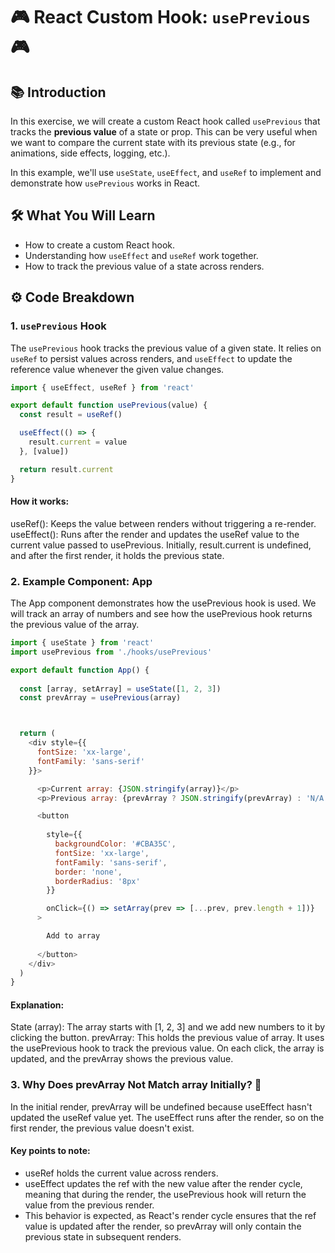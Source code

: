 # 🎮 React Custom Hook: `usePrevious` 🎮

## 📚 Introduction

In this exercise, we will create a custom React hook called `usePrevious` that tracks the **previous value** of a state or prop. This can be very useful when we want to compare the current state with its previous state (e.g., for animations, side effects, logging, etc.).

In this example, we'll use `useState`, `useEffect`, and `useRef` to implement and demonstrate how `usePrevious` works in React.

## 🛠️ What You Will Learn

- How to create a custom React hook.
- Understanding how `useEffect` and `useRef` work together.
- How to track the previous value of a state across renders.

## ⚙️ Code Breakdown

### 1. `usePrevious` Hook

The `usePrevious` hook tracks the previous value of a given state. It relies on `useRef` to persist values across renders, and `useEffect` to update the reference value whenever the given value changes.

```javascript
import { useEffect, useRef } from 'react'

export default function usePrevious(value) {
  const result = useRef()

  useEffect(() => {
    result.current = value
  }, [value])

  return result.current
}
```

#### How it works:
useRef(): Keeps the value between renders without triggering a re-render.
useEffect(): Runs after the render and updates the useRef value to the current value passed to usePrevious.
Initially, result.current is undefined, and after the first render, it holds the previous state.

### 2. Example Component: App

The App component demonstrates how the usePrevious hook is used. We will track an array of numbers and see how the usePrevious hook returns the previous value of the array.

```javascript
import { useState } from 'react'
import usePrevious from './hooks/usePrevious'

export default function App() {
  
  const [array, setArray] = useState([1, 2, 3])
  const prevArray = usePrevious(array)



  return (
    <div style={{
      fontSize: 'xx-large',
      fontFamily: 'sans-serif'
    }}>

      <p>Current array: {JSON.stringify(array)}</p>
      <p>Previous array: {prevArray ? JSON.stringify(prevArray) : 'N/A'}</p>

      <button 
      
        style={{
          backgroundColor: '#CBA35C',
          fontSize: 'xx-large',
          fontFamily: 'sans-serif',
          border: 'none',
          borderRadius: '8px'
        }}

        onClick={() => setArray(prev => [...prev, prev.length + 1])}
      >

        Add to array
      
      </button>
    </div>
  )
}
```

#### Explanation:
State (array): The array starts with [1, 2, 3] and we add new numbers to it by clicking the button.
prevArray: This holds the previous value of array. It uses the usePrevious hook to track the previous value.
On each click, the array is updated, and the prevArray shows the previous value.
### 3. Why Does prevArray Not Match array Initially? 🤔
In the initial render, prevArray will be undefined because useEffect hasn't updated the useRef value yet. The useEffect runs after the render, so on the first render, the previous value doesn't exist.

#### Key points to note:

- useRef holds the current value across renders.
- useEffect updates the ref with the new value after the render cycle, meaning that during the render, the usePrevious hook will return the value from the previous render.
- This behavior is expected, as React's render cycle ensures that the ref value is updated after the render, so prevArray will only contain the previous state in subsequent renders.